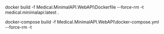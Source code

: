 docker build -f Medical.MinimalAPI.WebAPI\Dockerfile --force-rm -t medical.minimalapi:latest .


docker-compose build -f Medical.MinimalAPI.WebAPI\docker-compose.yml --force-rm -t 